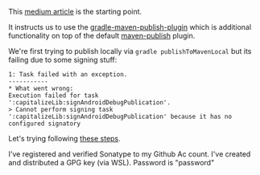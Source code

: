 This [medium article](https://medium.com/@cristurean.marius.ovidiu/how-to-publish-your-own-kotlin-multiplatform-library-to-mavencentral-4bc02c8e109d)
is the starting point. 

It instructs us to use the [gradle-maven-publish-plugin](https://github.com/vanniktech/gradle-maven-publish-plugin?tab=readme-ov-file)
which is additional functionality on top of the default [maven-publish](https://docs.gradle.org/current/userguide/publishing_maven.html) plugin.

We're first trying to publish locally via `gradle publishToMavenLocal` but its failing due to some signing stuff:

```text
1: Task failed with an exception.
-----------
* What went wrong:
Execution failed for task ':capitalizeLib:signAndroidDebugPublication'.
> Cannot perform signing task ':capitalizeLib:signAndroidDebugPublication' because it has no configured signatory
```

Let's trying following [these steps](https://vanniktech.github.io/gradle-maven-publish-plugin/central/).

I've registered and verified Sonatype to my Github Ac  count. I've created and distributed a GPG key (via WSL).
Password is "password" 